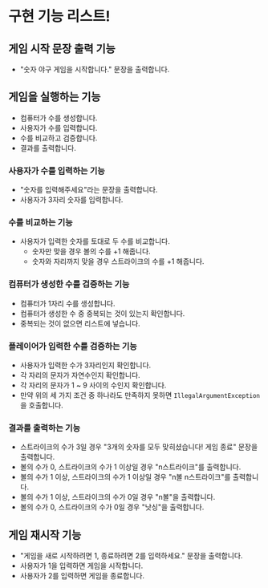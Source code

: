 # 구현 기능 리스트!

## 게임 시작 문장 출력 기능

- "숫자 야구 게임을 시작합니다." 문장을 출력합니다.

## 게임을 실행하는 기능

- 컴퓨터가 수를 생성합니다.
- 사용자가 수를 입력합니다.
- 수를 비교하고 검증합니다.
- 결과를 출력합니다.

### 사용자가 수를 입력하는 기능

- "숫자를 입력해주세요"라는 문장을 출력합니다.
- 사용자가 3자리 숫자를 입력합니다.

### 수를 비교하는 기능

- 사용자가 입력한 숫자를 토대로 두 수를 비교합니다.
  - 숫자만 맞을 경우 볼의 수를 +1 해줍니다.
  - 숫자와 자리까지 맞을 경우 스트라이크의 수를 +1 해줍니다.

### 컴퓨터가 생성한 수를 검증하는 기능

- 컴퓨터가 1자리 수를 생성합니다.
- 컴퓨터가 생성한 수 중 중복되는 것이 있는지 확인합니다.
- 중복되는 것이 없으면 리스트에 넣습니다.

### 플레이어가 입력한 수를 검증하는 기능

- 사용자가 입력한 수가 3자리인지 확인합니다.
- 각 자리의 문자가 자연수인지 확인합니다.
- 각 자리의 문자가 1 ~ 9 사이의 수인지 확인합니다.
- 만약 위의 세 가지 조건 중 하나라도 만족하지 못하면 `IllegalArgumentException`을 호출합니다.

### 결과를 출력하는 기능

- 스트라이크의 수가 3일 경우 "3개의 숫자를 모두 맞히셨습니다! 게임 종료" 문장을 출력합니다.
- 볼의 수가 0, 스트라이크의 수가 1 이상일 경우 "n스트라이크"를 출력합니다.
- 볼의 수가 1 이상, 스트라이크의 수가 1 이상일 경우 "n볼 n스트라이크"를 출력합니다.
- 볼의 수가 1 이상, 스트라이크의 수가 0일 경우 "n볼"을 출력합니다.
- 볼의 수가 0, 스트라이크의 수가 0일 경우 "낫싱"을 출력합니다.

## 게임 재시작 기능

- "게임을 새로 시작하려면 1, 종료하려면 2를 입력하세요." 문장을 출력합니다.
- 사용자가 1을 입력하면 게임을 시작합니다.
- 사용자가 2를 입력하면 게임을 종료합니다.